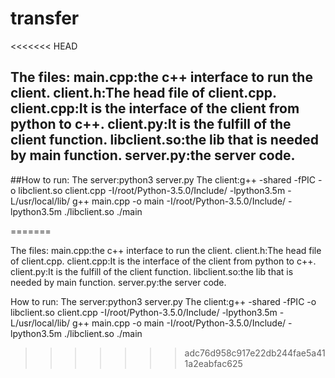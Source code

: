 # transfer
<<<<<<< HEAD
## The files: main.cpp:the c++ interface to run the client. client.h:The head file of client.cpp. client.cpp:It is the interface of the client from python to c++. client.py:It is the fulfill of the client function. libclient.so:the lib that is needed by main function. server.py:the server code.

##How to run: The server:python3 server.py The client:g++ -shared -fPIC -o libclient.so client.cpp -I/root/Python-3.5.0/Include/ -lpython3.5m -L/usr/local/lib/ g++ main.cpp -o main -I/root/Python-3.5.0/Include/ -lpython3.5m ./libclient.so ./main

=======

The files:
main.cpp:the c++ interface to run the client.
client.h:The head file of client.cpp.
client.cpp:It is the interface of the client from python to c++.
client.py:It is the fulfill of the client function.
libclient.so:the lib that is needed by main function.
server.py:the server code.

How to run:
The server:python3 server.py
The client:g++ -shared -fPIC -o libclient.so client.cpp -I/root/Python-3.5.0/Include/ -lpython3.5m -L/usr/local/lib/
           g++ main.cpp -o main -I/root/Python-3.5.0/Include/ -lpython3.5m ./libclient.so
           ./main
>>>>>>> adc76d958c917e22db244fae5a411a2eabfac625
